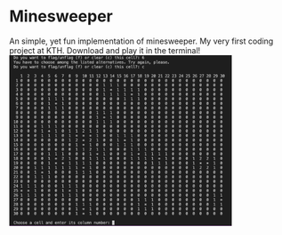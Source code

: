 # Minesweeper
An simple, yet fun implementation of minesweeper. My very first coding project at KTH. Download and play it in the terminal!
<img
  src="/Minesweeper.png"
  alt="Minesweeper"
  style="width:400px">
